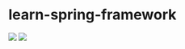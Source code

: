 # learn-spring-framework
![](https://img.shields.io/badge/Spring-v5.3.24-grey?style=flat-square&logo=spring&labelColor=green&logoColor=white)
![](https://img.shields.io/badge/License-MIT-grey?style=flat-square&logo=license&labelColor=blue&logoColor=white)
